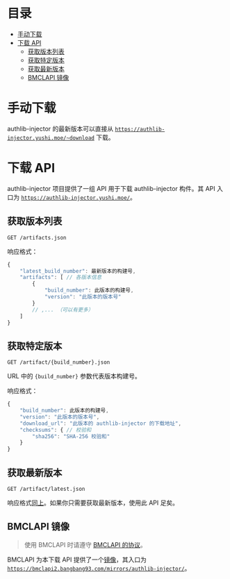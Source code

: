 <!-- START doctoc generated TOC please keep comment here to allow auto update -->
<!-- DON'T EDIT THIS SECTION, INSTEAD RE-RUN doctoc TO UPDATE -->
目录
=================

- [手动下载](#%E6%89%8B%E5%8A%A8%E4%B8%8B%E8%BD%BD)
- [下载 API](#%E4%B8%8B%E8%BD%BD-api)
  - [获取版本列表](#%E8%8E%B7%E5%8F%96%E7%89%88%E6%9C%AC%E5%88%97%E8%A1%A8)
  - [获取特定版本](#%E8%8E%B7%E5%8F%96%E7%89%B9%E5%AE%9A%E7%89%88%E6%9C%AC)
  - [获取最新版本](#%E8%8E%B7%E5%8F%96%E6%9C%80%E6%96%B0%E7%89%88%E6%9C%AC)
  - [BMCLAPI 镜像](#bmclapi-%E9%95%9C%E5%83%8F)

<!-- END doctoc generated TOC please keep comment here to allow auto update -->

# 手动下载
authlib-injector 的最新版本可以直接从 [`https://authlib-injector.yushi.moe/~download`](https://authlib-injector.yushi.moe/~download/) 下载。

# 下载 API
authlib-injector 项目提供了一组 API 用于下载 authlib-injector 构件。其 API 入口为 [`https://authlib-injector.yushi.moe/`](https://authlib-injector.yushi.moe/)。

## 获取版本列表
`GET /artifacts.json`

响应格式：
```javascript
{
	"latest_build_number": 最新版本的构建号,
	"artifacts": [ // 各版本信息
		{
			"build_number": 此版本的构建号,
			"version": "此版本的版本号"
		}
		// ,... （可以有更多）
	]
}
```

## 获取特定版本
`GET /artifact/{build_number}.json`

URL 中的 `{build_number}` 参数代表版本构建号。

响应格式：
```javascript
{
	"build_number": 此版本的构建号,
	"version": "此版本的版本号",
	"download_url": "此版本的 authlib-injector 的下载地址",
	"checksums": { // 校验和
		"sha256": "SHA-256 校验和"
	}
}
```

## 获取最新版本
`GET /artifact/latest.json`

响应格式[同上](#获取特定版本)。如果你只需要获取最新版本，使用此 API 足矣。

## BMCLAPI 镜像
> 使用 BMCLAPI 时请遵守 [BMCLAPI 的协议](https://bmclapidoc.bangbang93.com/#api-_)。

BMCLAPI 为本下载 API 提供了一个[镜像](https://bmclapidoc.bangbang93.com/#api-Mirrors-Mirrors_authlib_injector)，其入口为 [`https://bmclapi2.bangbang93.com/mirrors/authlib-injector/`](https://bmclapi2.bangbang93.com/mirrors/authlib-injector/)。
